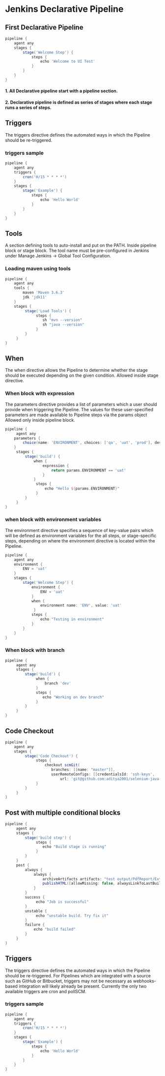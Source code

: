 # Jenkins Declarative Pipeline

## First Declarative Pipeline

```groovy
pipeline {
    agent any
    stages {
        stage('Welcome Step') {
            steps { 
                echo 'Welcome to UI Test'
            }
        }
    }
}
```
#### 1. All Declarative pipeline start with a pipeline section.
#### 2. Declarative pipeline is defined as series of stages where each stage runs a series of steps.


## Triggers
The triggers directive defines the automated ways in which the Pipeline should be re-triggered.

### triggers sample

```groovy
pipeline {
    agent any
    triggers {
        cron('H/15 * * * *')
    }
    stages {
        stage('Example') {
            steps {
                echo 'Hello World'
            }
        }
    }
}
```

## Tools
A section defining tools to auto-install and put on the PATH. Inside pipeline block or stage block.
The tool name must be pre-configured in Jenkins under Manage Jenkins → Global Tool Configuration.
### Loading maven using tools

```groovy
pipeline {
    agent any
    tools {
        maven 'Maven 3.6.3'
        jdk 'jdk11'
    }
    stages {
         stage('Load Tools') {
              steps {
                 sh "mvn --version"
                 sh "java --version" 
              }
         }
     }
}
```


## When
The when directive allows the Pipeline to determine whether the stage should be executed depending on the given condition. 
Allowed inside stage directive.

### When block with expression

The parameters directive provides a list of parameters which a user should provide when triggering the Pipeline. The values for these user-specified parameters are made available to Pipeline steps via the params object
Allowed only inside pipeline block.

```groovy
pipeline {
     agent any
    parameters {
        choice(name: 'ENVIRONMENT', choices: ['qa', 'uat', 'prod'], description: 'Pick the environment')
    }
     stages {
         stage('build') {
             when {
                 expression {
                     return params.ENVIRONMENT == 'uat'
                 }
             }
              steps {
                  echo "Hello ${params.ENVIRONMENT}"
              }
         }
     }
}
```

### when block with environment variables

The environment directive specifies a sequence of key-value pairs which will be defined as environment variables for the all steps, or stage-specific steps, depending on where the environment directive is located within the Pipeline.

```groovy
pipeline {
    agent any
    environment {
        ENV = 'uat'
    }
    stages {
        stage('Welcome Step') {
            environment {
                ENV = 'uat'
            }
            when {
                environment name: 'ENV', value: 'uat'
             }
            steps {
                echo "Testing in environment"
            }
        }
    }
}
```

### When block with branch

```groovy
pipeline {
     agent any
     stages {
         stage('build') {
              when {
                  branch 'dev'
              }
              steps {
                 echo "Working on dev branch"
              }
         }
     }
}
```

## Code Checkout 

```groovy
pipeline {
    agent any
    stages {
         stage('Code Checkout') {
              steps {
                  checkout scmGit(
                     branches: [[name: "master"]],
                     userRemoteConfigs: [[credentialsId: 'ssh-keys',
                         url: 'git@github.com:aditya2001/selenium-java-cucumber.git']])
              }
         }
     }
}
```

## Post with multiple conditional blocks

```groovy
pipeline {
     agent any
     stages {
         stage('build step') {
              steps {
                 echo "Build stage is running"
              }
         }
     }
     post {
         always {
             always {
                 archiveArtifacts artifacts: "test output/PdfReport/ExtentPdf.pdf", onlyIfSuccessful: false
                 publishHTML([allowMissing: false, alwaysLinkToLastBuild: false, keepAll: true, reportDir: 'test output/PdfReport', reportFiles: 'ExtentPdf.pdf', reportName: 'PDF Report', reportTitles: ''])
             }
         }
         success {
              echo "Job is successful"
         }
         unstable {
              echo "unstable build. Try fix it"
         }
         failure {
             echo "build failed"
         }
     }
}
```

## Triggers

The triggers directive defines the automated ways in which the Pipeline should be re-triggered. For Pipelines which are integrated with a source such as GitHub or Bitbucket, triggers may not be necessary as webhooks-based integration will likely already be present. Currently the only two available triggers are cron and pollSCM.

### triggers sample

```groovy
pipeline {
    agent any
    triggers {
        cron('H/15 * * * *')
    }
    stages {
        stage('Example') {
            steps {
                echo 'Hello World'
            }
        }
    }
}
```
